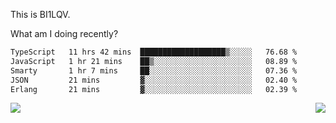 This is BI1LQV.

What am I doing recently?

<!--START_SECTION:waka-->

```txt
TypeScript   11 hrs 42 mins  ███████████████████▒░░░░░   76.68 %
JavaScript   1 hr 21 mins    ██▒░░░░░░░░░░░░░░░░░░░░░░   08.89 %
Smarty       1 hr 7 mins     ██░░░░░░░░░░░░░░░░░░░░░░░   07.36 %
JSON         21 mins         ▓░░░░░░░░░░░░░░░░░░░░░░░░   02.40 %
Erlang       21 mins         ▓░░░░░░░░░░░░░░░░░░░░░░░░   02.39 %
```

<!--END_SECTION:waka-->
<img align="right" src="https://github-readme-stats.vercel.app/api?username=bi1lqv&show_icons=true&count_private=true">

<img src="https://metrics.lecoq.io/bi1lqv?template=classic&base.activity=0&base.community=0&base.repositories=0&base.metadata=0&isocalendar=1&base=header%2C%20activity%2C%20community%2C%20repositories%2C%20metadata&base.indepth=false&base.hireable=false&isocalendar=false&isocalendar.duration=full-year&config.timezone=Asia%2FShanghai">

